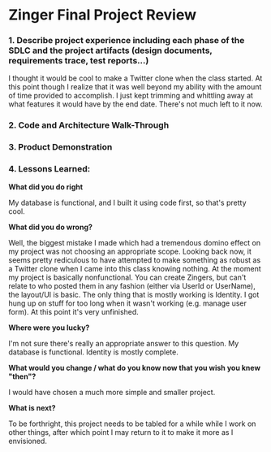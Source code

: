 # Zinger Final Project Review

### 1. Describe project experience including each phase of the SDLC and the project artifacts (design documents, requirements trace, test reports...)

I thought it would be cool to make a Twitter clone when the class started. At this point though I realize that it was well beyond my ability with the amount of time provided to accomplish.
I just kept trimming and whittling away at what features it would have by the end date. There's not much left to it now.

### 2. Code and Architecture Walk-Through

### 3. Product Demonstration

### 4. Lessons Learned:

**What did you do right**

My database is functional, and I built it using code first, so that's pretty cool.

**What did you do wrong?**

Well, the biggest mistake I made which had a tremendous domino effect on my project was not choosing an appropriate scope. Looking back now, it seems pretty rediculous to have attempted
to make something as robust as a Twitter clone when I came into this class knowing nothing. At the moment my project is basically nonfunctional. You can create Zingers, but can't relate to who
posted them in any fashion (either via UserId or UserName), the layout/UI is basic. The only thing that is mostly working is Identity. 
I got hung up on stuff for too long when it wasn't working (e.g. manage user form). At this point it's very unfinished.

**Where were you lucky?**

I'm not sure there's really an appropriate answer to this question. My database is functional. Identity is mostly complete.

**What would you change / what do you know now that you wish you knew "then"?**

I would have chosen a much more simple and smaller project.

**What is next?**

To be forthright, this project needs to be tabled for a while while I work on other things, after which point I may return to it to make it more as I envisioned.



